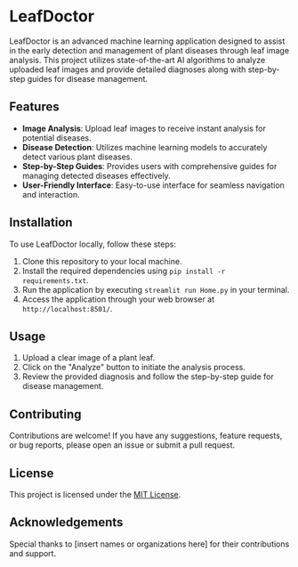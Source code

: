 # LeafDoctor

LeafDoctor is an advanced machine learning application designed to assist in the early detection and management of plant diseases through leaf image analysis. This project utilizes state-of-the-art AI algorithms to analyze uploaded leaf images and provide detailed diagnoses along with step-by-step guides for disease management.

## Features

- **Image Analysis**: Upload leaf images to receive instant analysis for potential diseases.
- **Disease Detection**: Utilizes machine learning models to accurately detect various plant diseases.
- **Step-by-Step Guides**: Provides users with comprehensive guides for managing detected diseases effectively.
- **User-Friendly Interface**: Easy-to-use interface for seamless navigation and interaction.

## Installation

To use LeafDoctor locally, follow these steps:

1. Clone this repository to your local machine.
2. Install the required dependencies using `pip install -r requirements.txt`.
3. Run the application by executing `streamlit run Home.py` in your terminal.
4. Access the application through your web browser at `http://localhost:8501/`.

## Usage

1. Upload a clear image of a plant leaf.
2. Click on the "Analyze" button to initiate the analysis process.
3. Review the provided diagnosis and follow the step-by-step guide for disease management.

## Contributing

Contributions are welcome! If you have any suggestions, feature requests, or bug reports, please open an issue or submit a pull request.

## License

This project is licensed under the [MIT License](LICENSE).

## Acknowledgements

Special thanks to [insert names or organizations here] for their contributions and support.
